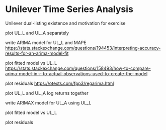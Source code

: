 # Unilever Time Series Analysis

Unilever dual-listing existence and motivation for exercise

plot UL_L and UL_A separately

write ARIMA model for UL_L and MAPE
https://stats.stackexchange.com/questions/194453/interpreting-accuracy-results-for-an-arima-model-fit

plot fitted model vs UL_L
https://stats.stackexchange.com/questions/158493/how-to-compare-arima-model-in-r-to-actual-observations-used-to-create-the-model

plot residuals
https://otexts.com/fpp3/regarima.html



plot UL_L and UL_A log returns together

write ARIMAX model for UL_A using UL_L 

plot fitted model vs UL_L

plot residuals
